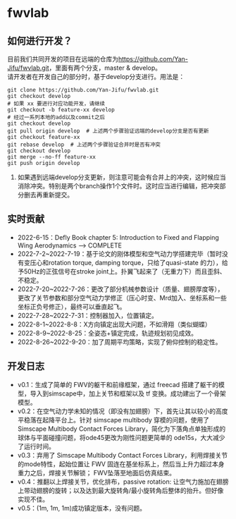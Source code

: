 # fwvlab
## 如何进行开发？
目前我们共同开发的项目在远端的仓库为<https://github.com/Yan-Jifu/fwvlab.git>，里面有两个分支，master & develop。  
请开发者在开发自己的部分时，基于develop分支进行。用法是：
```
git clone https://github.com/Yan-Jifu/fwvlab.git
git checkout develop
# 如果 xx 要进行对应功能开发，请继续
git checkout -b feature-xx develop
# 经过一系列本地的add以及commit之后
git checkout develop
git pull origin develop  # 上述两个步骤验证远端的develop分支是否有更新
git checkout feature-xx
git rebase develop  # 上述两个步骤验证合并时是否有冲突
git checkout develop
git merge --no-ff feature-xx
git push origin develop
```

1. 如果遇到远端develop分支更新，则注意可能会有合并上的冲突，这时候应当消除冲突。特别是两个branch操作1个文件时。这时应当进行编辑，把冲突部分删去再重新提交。


## 实时贡献

- 2022-6-15：Defly Book chapter 5: Introduction to Fixed and Flapping
Wing Aerodynamics --> COMPLETE
- 2022-7-2~2022-7-19：基于论文的刚体模型和空气动力学搭建完毕（暂时没有变压心和rotation torque, damping torque，只给了quasi-state 的力），给予50Hz的正弦信号在stroke joint上。扑翼飞起来了（无重力下）而且歪斜、不稳定。
- 2022-7-20~2022-7-26：更改了部分机械参数设计（质量、翅膀厚度等），更改了关节参数和部分空气动力学修正（压心时变、Mrd加入、坐标系和一些坐标正负号修正），最终可以垂直起飞。
- 2022-7-28~2022-7-31：控制器加入，位置镇定。
- 2022-8-1~2022-8-8：X方向镇定出现大问题，不如滑翔（类似蝴蝶）
- 2022-8-9~2022-8-25：全姿态+镇定完成，轨迹规划初见成效。
- 2022-8-26~2022-9-20：加了周期平均策略，实现了俯仰控制的稳定性。
## 开发日志
- v0.1：生成了简单的 FWV的躯干和前缘框架，通过 freecad 搭建了躯干的模型，导入到simscape中，加上关节和框架以及 tf 变换。成功建出了一个骨架模型。
- v0.2：在空气动力学未知的情况（即没有加翅膀）下，首先让其以较小的高度平稳落在起降平台上。针对 simscape multibody 穿模的问题，使用了 Simscape Multibody Contact Forces Library，简化为下落角点单独形成的球体与平面碰撞问题，将ode45更改为刚性问题更简单的 ode15s，大大减少了运行时间。
- v0.3：弃用了 Simscape Multibody Contact Forces Library，利用焊接关节的mode特性，起始位置让 FWV 固连在基坐标系上，然后当上升力超过本身重力之后，焊接关节解锁； FWV坠落至地面后仿真结束。
- v0.4：推翻以上焊接关节，优化排布，passive rotation: 让空气力施加在翅膀上带动翅膀的旋转；以及达到最大旋转角/最小旋转角后整体的抬升。但好像实现不佳。
- v0.5：(1m, 1m, 1m)成功镇定版本，没有问题。